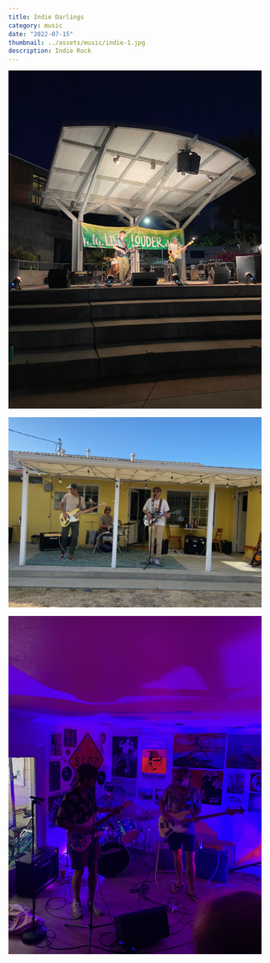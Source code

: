 ```yaml
---
title: Indie Darlings
category: music
date: "2022-07-15"
thumbnail: ../assets/music/indie-1.jpg
description: Indie Rock
---
```


![Indie Darlings](../assets/music/indie-2.JPG)

![Indie Darlings](../assets/music/indie-3.JPG)

![Indie Darlings](../assets/music/indie-4.JPG)
